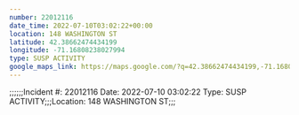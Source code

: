 ```yaml
---
number: 22012116
date_time: 2022-07-10T03:02:22+00:00
location: 148 WASHINGTON ST
latitude: 42.38662474434199
longitude: -71.16808238027994
type: SUSP ACTIVITY
google_maps_link: https://maps.google.com/?q=42.38662474434199,-71.16808238027994
---
```


;;;;;;Incident #: 22012116   Date: 2022-07-10 03:02:22   Type: SUSP ACTIVITY;;;Location: 148 WASHINGTON ST;;;
